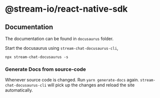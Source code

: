 # @stream-io/react-native-sdk

## Documentation

The documentation can be found in `docusaurus` folder.

Start the docusaurus using `stream-chat-docusaurus-cli`,

```
npx stream-chat-docusaurus -s
```

### Generate Docs from source-code

Whenever source code is changed. Run `yarn generate-docs` again. `stream-chat-docusaurus-cli` will pick up the changes and reload the site automatically.
